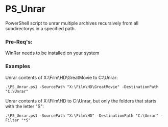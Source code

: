 # PS_Unrar
PowerShell script to unrar multiple archives recursively from all subdirectorys in a specified path.

### Pre-Req's:
WinRar needs to be installed on your system

### Examples

Unrar contents of X:\Film\HD\GreatMovie to C:\Unrar:

`.\PS_Unrar.ps1 -SourcePath "X:\Film\HD\GreatMovie" -DestinationPath "C:\Unrar"`

Unrar contents of X:\Film\HD to C:\Unrar, but only the folders that starts with the letter "S":

`.\PS_Unrar.ps1 -SourcePath "X:\Film\HD" -DestinationPath "C:\Unrar" -Filter "*S"`